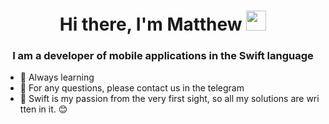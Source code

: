 <h1 align="center">Hi there, I'm <a  target="_blank">Matthew</a> 
<img src="https://github.com/blackcater/blackcater/raw/main/images/Hi.gif" height="32"/></h1>
<h3 align="center">I am a developer of mobile applications in the Swift language</h3>

<ul>
<li>📖 Always learning</li>
<li><span class="EzKURWReUAB5oZgtQNkl" data-src-align="89:2">💬 For any questions, please contact us in the telegram</span></li>
<li><span class="EzKURWReUAB5oZgtQNkl" data-src-align="89:2">🩷&nbsp;<span class="EzKURWReUAB5oZgtQNkl" data-src-align="0:5">Swift</span>&nbsp;<span class="EzKURWReUAB5oZgtQNkl" data-src-align="8:3">is</span>&nbsp;<span class="EzKURWReUAB5oZgtQNkl" data-src-align="12:3">my</span>&nbsp;<span class="EzKURWReUAB5oZgtQNkl" data-src-align="16:7">passion</span>&nbsp;<span class="EzKURWReUAB5oZgtQNkl" data-src-align="24:1">from</span>&nbsp;the&nbsp;<span class="EzKURWReUAB5oZgtQNkl" data-src-align="26:6">very</span>&nbsp;<span class="EzKURWReUAB5oZgtQNkl" data-src-align="33:7">first</span>&nbsp;<span class="EzKURWReUAB5oZgtQNkl" data-src-align="41:7">sight</span><span class="EzKURWReUAB5oZgtQNkl" data-src-align="48:1">,</span>&nbsp;<span class="EzKURWReUAB5oZgtQNkl" data-src-align="50:7">so</span>&nbsp;<span class="EzKURWReUAB5oZgtQNkl" data-src-align="58:3">all</span>&nbsp;<span class="EzKURWReUAB5oZgtQNkl" data-src-align="62:3">my</span>&nbsp;<span class="EzKURWReUAB5oZgtQNkl" data-src-align="66:7">solutions</span>&nbsp;are&nbsp;<span class="EzKURWReUAB5oZgtQNkl" data-src-align="74:8">written</span>&nbsp;<span class="EzKURWReUAB5oZgtQNkl" data-src-align="83:1">in</span>&nbsp;<span class="EzKURWReUAB5oZgtQNkl" data-src-align="85:3">it</span>.&nbsp;<span class="EzKURWReUAB5oZgtQNkl" data-src-align="89:2">😊</span></span></li>
</ul>

